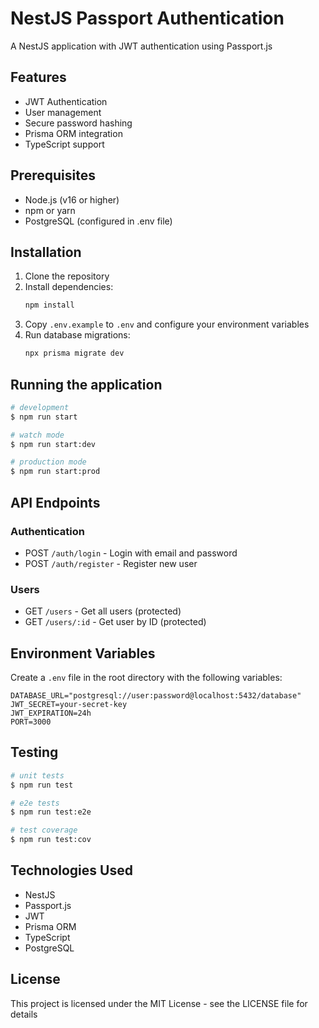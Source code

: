 # NestJS Passport Authentication

A NestJS application with JWT authentication using Passport.js

## Features

- JWT Authentication
- User management
- Secure password hashing
- Prisma ORM integration
- TypeScript support

## Prerequisites

- Node.js (v16 or higher)
- npm or yarn
- PostgreSQL (configured in .env file)

## Installation

1. Clone the repository
2. Install dependencies:
   ```bash
   npm install
   ```
3. Copy `.env.example` to `.env` and configure your environment variables
4. Run database migrations:
   ```bash
   npx prisma migrate dev
   ```

## Running the application

```bash
# development
$ npm run start

# watch mode
$ npm run start:dev

# production mode
$ npm run start:prod
```

## API Endpoints

### Authentication

- POST `/auth/login` - Login with email and password
- POST `/auth/register` - Register new user

### Users

- GET `/users` - Get all users (protected)
- GET `/users/:id` - Get user by ID (protected)

## Environment Variables

Create a `.env` file in the root directory with the following variables:

```env
DATABASE_URL="postgresql://user:password@localhost:5432/database"
JWT_SECRET=your-secret-key
JWT_EXPIRATION=24h
PORT=3000
```

## Testing

```bash
# unit tests
$ npm run test

# e2e tests
$ npm run test:e2e

# test coverage
$ npm run test:cov
```

## Technologies Used

- NestJS
- Passport.js
- JWT
- Prisma ORM
- TypeScript
- PostgreSQL

## License

This project is licensed under the MIT License - see the LICENSE file for details
